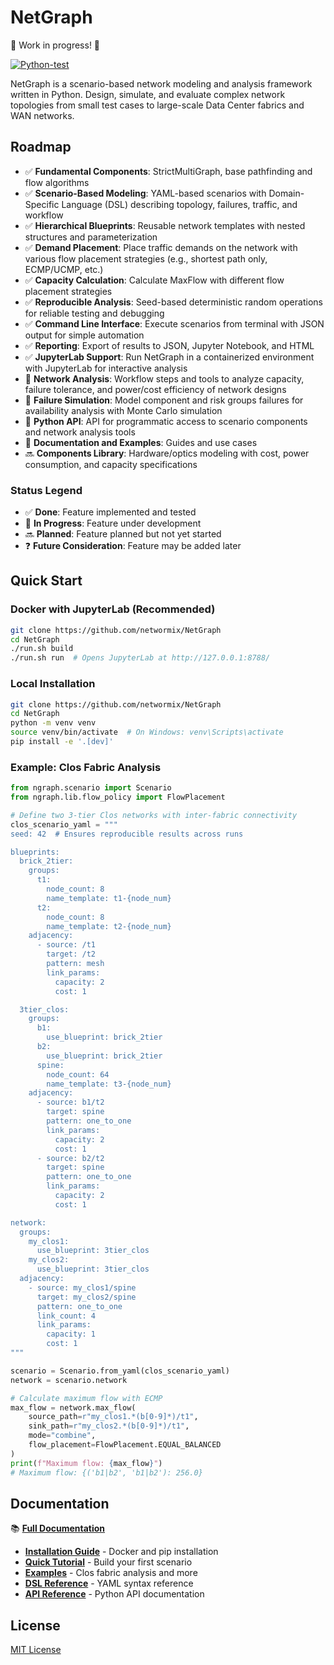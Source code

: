 # NetGraph

🚧 Work in progress! 🚧

[![Python-test](https://github.com/networmix/NetGraph/actions/workflows/python-test.yml/badge.svg?branch=main)](https://github.com/networmix/NetGraph/actions/workflows/python-test.yml)

NetGraph is a scenario-based network modeling and analysis framework written in Python. Design, simulate, and evaluate complex network topologies from small test cases to large-scale Data Center fabrics and WAN networks.

## Roadmap

- ✅ **Fundamental Components**: StrictMultiGraph, base pathfinding and flow algorithms
- ✅ **Scenario-Based Modeling**: YAML-based scenarios with Domain-Specific Language (DSL) describing topology, failures, traffic, and workflow
- ✅ **Hierarchical Blueprints**: Reusable network templates with nested structures and parameterization
- ✅ **Demand Placement**: Place traffic demands on the network with various flow placement strategies (e.g., shortest path only, ECMP/UCMP, etc.)
- ✅ **Capacity Calculation**: Calculate MaxFlow with different flow placement strategies
- ✅ **Reproducible Analysis**: Seed-based deterministic random operations for reliable testing and debugging
- ✅ **Command Line Interface**: Execute scenarios from terminal with JSON output for simple automation
- ✅ **Reporting**: Export of results to JSON, Jupyter Notebook, and HTML
- ✅ **JupyterLab Support**: Run NetGraph in a containerized environment with JupyterLab for interactive analysis
- 🚧 **Network Analysis**: Workflow steps and tools to analyze capacity, failure tolerance, and power/cost efficiency of network designs
- 🚧 **Failure Simulation**: Model component and risk groups failures for availability analysis with Monte Carlo simulation
- 🚧 **Python API**: API for programmatic access to scenario components and network analysis tools
- 🚧 **Documentation and Examples**: Guides and use cases
- 🔜 **Components Library**: Hardware/optics modeling with cost, power consumption, and capacity specifications

### Status Legend

- ✅ **Done**: Feature implemented and tested
- 🚧 **In Progress**: Feature under development
- 🔜 **Planned**: Feature planned but not yet started
- ❓ **Future Consideration**: Feature may be added later

## Quick Start

### Docker with JupyterLab (Recommended)

```bash
git clone https://github.com/networmix/NetGraph
cd NetGraph
./run.sh build
./run.sh run  # Opens JupyterLab at http://127.0.0.1:8788/
```

### Local Installation

```bash
git clone https://github.com/networmix/NetGraph
cd NetGraph
python -m venv venv
source venv/bin/activate  # On Windows: venv\Scripts\activate
pip install -e '.[dev]'
```

### Example: Clos Fabric Analysis

```python
from ngraph.scenario import Scenario
from ngraph.lib.flow_policy import FlowPlacement

# Define two 3-tier Clos networks with inter-fabric connectivity
clos_scenario_yaml = """
seed: 42  # Ensures reproducible results across runs

blueprints:
  brick_2tier:
    groups:
      t1:
        node_count: 8
        name_template: t1-{node_num}
      t2:
        node_count: 8
        name_template: t2-{node_num}
    adjacency:
      - source: /t1
        target: /t2
        pattern: mesh
        link_params:
          capacity: 2
          cost: 1

  3tier_clos:
    groups:
      b1:
        use_blueprint: brick_2tier
      b2:
        use_blueprint: brick_2tier
      spine:
        node_count: 64
        name_template: t3-{node_num}
    adjacency:
      - source: b1/t2
        target: spine
        pattern: one_to_one
        link_params:
          capacity: 2
          cost: 1
      - source: b2/t2
        target: spine
        pattern: one_to_one
        link_params:
          capacity: 2
          cost: 1

network:
  groups:
    my_clos1:
      use_blueprint: 3tier_clos
    my_clos2:
      use_blueprint: 3tier_clos
  adjacency:
    - source: my_clos1/spine
      target: my_clos2/spine
      pattern: one_to_one
      link_count: 4
      link_params:
        capacity: 1
        cost: 1
"""

scenario = Scenario.from_yaml(clos_scenario_yaml)
network = scenario.network

# Calculate maximum flow with ECMP
max_flow = network.max_flow(
    source_path=r"my_clos1.*(b[0-9]*)/t1",
    sink_path=r"my_clos2.*(b[0-9]*)/t1",
    mode="combine",
    flow_placement=FlowPlacement.EQUAL_BALANCED
)
print(f"Maximum flow: {max_flow}")
# Maximum flow: {('b1|b2', 'b1|b2'): 256.0}
```

## Documentation

📚 **[Full Documentation](https://networmix.github.io/NetGraph/)**

- **[Installation Guide](https://networmix.github.io/NetGraph/getting-started/installation/)** - Docker and pip installation
- **[Quick Tutorial](https://networmix.github.io/NetGraph/getting-started/tutorial/)** - Build your first scenario
- **[Examples](https://networmix.github.io/NetGraph/examples/clos-fabric/)** - Clos fabric analysis and more
- **[DSL Reference](https://networmix.github.io/NetGraph/reference/dsl/)** - YAML syntax reference
- **[API Reference](https://networmix.github.io/NetGraph/reference/api/)** - Python API documentation

## License

[MIT License](LICENSE)
